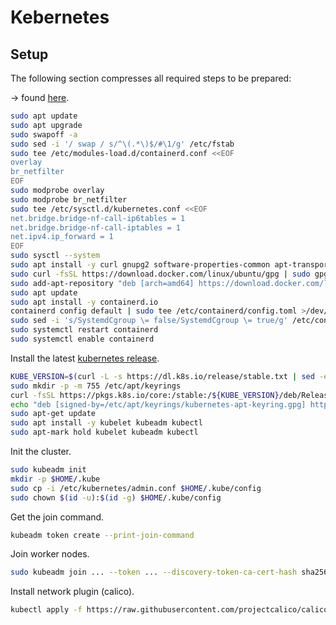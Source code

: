 # Kebernetes

## Setup

The following section compresses all required steps to be prepared:

&rarr; found [here](https://hbayraktar.medium.com/how-to-install-kubernetes-cluster-on-ubuntu-22-04-step-by-step-guide-7dbf7e8f5f99).

```bash
sudo apt update
sudo apt upgrade
sudo swapoff -a
sudo sed -i '/ swap / s/^\(.*\)$/#\1/g' /etc/fstab
sudo tee /etc/modules-load.d/containerd.conf <<EOF
overlay
br_netfilter
EOF
sudo modprobe overlay
sudo modprobe br_netfilter
sudo tee /etc/sysctl.d/kubernetes.conf <<EOF
net.bridge.bridge-nf-call-ip6tables = 1
net.bridge.bridge-nf-call-iptables = 1
net.ipv4.ip_forward = 1
EOF
sudo sysctl --system
sudo apt install -y curl gnupg2 software-properties-common apt-transport-https ca-certificates
sudo curl -fsSL https://download.docker.com/linux/ubuntu/gpg | sudo gpg --dearmour -o /etc/apt/trusted.gpg.d/docker.gpg
sudo add-apt-repository "deb [arch=amd64] https://download.docker.com/linux/ubuntu $(lsb_release -cs) stable"
sudo apt update
sudo apt install -y containerd.io
containerd config default | sudo tee /etc/containerd/config.toml >/dev/null 2>&1
sudo sed -i 's/SystemdCgroup \= false/SystemdCgroup \= true/g' /etc/containerd/config.toml
sudo systemctl restart containerd
sudo systemctl enable containerd
```

Install the latest [kubernetes release](https://kubernetes.io/docs/tasks/tools/install-kubectl-linux/).

```bash
KUBE_VERSION=$(curl -L -s https://dl.k8s.io/release/stable.txt | sed -e 's/\..$//')
sudo mkdir -p -m 755 /etc/apt/keyrings
curl -fsSL https://pkgs.k8s.io/core:/stable:/${KUBE_VERSION}/deb/Release.key | sudo gpg --dearmor -o /etc/apt/keyrings/kubernetes-apt-keyring.gpg
echo "deb [signed-by=/etc/apt/keyrings/kubernetes-apt-keyring.gpg] https://pkgs.k8s.io/core:/stable:/${KUBE_VERSION}/deb/ /" | sudo tee /etc/apt/sources.list.d/kubernetes.list
sudo apt-get update
sudo apt install -y kubelet kubeadm kubectl
sudo apt-mark hold kubelet kubeadm kubectl
```

Init the cluster.

```bash
sudo kubeadm init
mkdir -p $HOME/.kube
sudo cp -i /etc/kubernetes/admin.conf $HOME/.kube/config
sudo chown $(id -u):$(id -g) $HOME/.kube/config
```

Get the join command.

```bash
kubeadm token create --print-join-command
```

Join worker nodes.

```bash
sudo kubeadm join ... --token ... --discovery-token-ca-cert-hash sha256:...
```

Install network plugin (calico).

```bash
kubectl apply -f https://raw.githubusercontent.com/projectcalico/calico/v3.27.0/manifests/calico.yaml
```